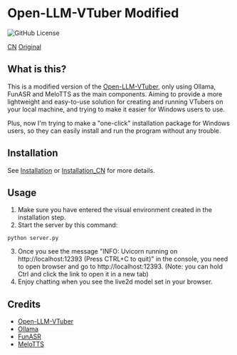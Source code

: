 # Open-LLM-VTuber Modified
![GitHub License](https://img.shields.io/github/license/BadPythonhaha/OpenLLMVTuber)

[CN](README_CN.md)
[Original](./doc/README_Original.md)

## What is this?

This is a modified version of the [Open-LLM-VTuber](https://github.com/t41372/Open-LLM-VTuber), only using Ollama, FunASR and MeloTTS as the main components. Aiming to provide a more lightweight and easy-to-use solution for creating and running VTubers on your local machine, and trying to make it easier for Windows users to use. 

Plus, now I'm trying to make a "one-click" installation package for Windows users, so they can easily install and run the program without any trouble.

## Installation

See [Installation](./doc/install.md) or [Installation_CN](./doc/install_CN.md) for more details.

## Usage

1. Make sure you have entered the visual environment created in the installation step.
2. Start the server by this command:
```batch
python server.py
```
3. Once you see the message "INFO: Uvicorn running on http://localhost:12393 (Press CTRL+C to quit)" in the console, you need to open browser and go to http://localhost:12393.
(Note: you can hold Ctrl and click the link to open it in a new tab)
4. Enjoy chatting when you see the live2d model set in your browser.

## Credits

- [Open-LLM-VTuber](https://github.com/t41372/Open-LLM-VTuber)
- [Ollama](https://github.com/t41372/Ollama)
- [FunASR](https://github.com/modelscope/FunASR)
- [MeloTTS](https://github.com/myshell-ai/MeloTTS)
